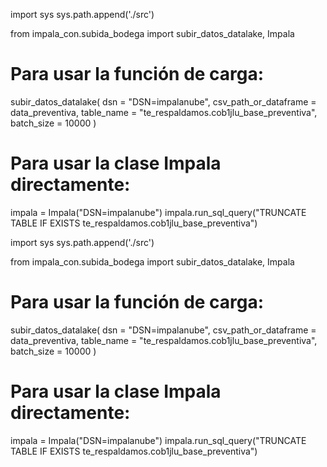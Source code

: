 import sys
sys.path.append('./src')

from impala_con.subida_bodega import subir_datos_datalake, Impala

# Para usar la función de carga:
subir_datos_datalake(
    dsn = "DSN=impalanube",
    csv_path_or_dataframe = data_preventiva,
    table_name = "te_respaldamos.cob1jlu_base_preventiva",
    batch_size = 10000
)

# Para usar la clase Impala directamente:
impala = Impala("DSN=impalanube")
impala.run_sql_query("TRUNCATE TABLE IF EXISTS te_respaldamos.cob1jlu_base_preventiva")


import sys
sys.path.append('./src')

from impala_con.subida_bodega import subir_datos_datalake, Impala

# Para usar la función de carga:
subir_datos_datalake(
    dsn = "DSN=impalanube",
    csv_path_or_dataframe = data_preventiva,
    table_name = "te_respaldamos.cob1jlu_base_preventiva",
    batch_size = 10000
)

# Para usar la clase Impala directamente:
impala = Impala("DSN=impalanube")
impala.run_sql_query("TRUNCATE TABLE IF EXISTS te_respaldamos.cob1jlu_base_preventiva")
